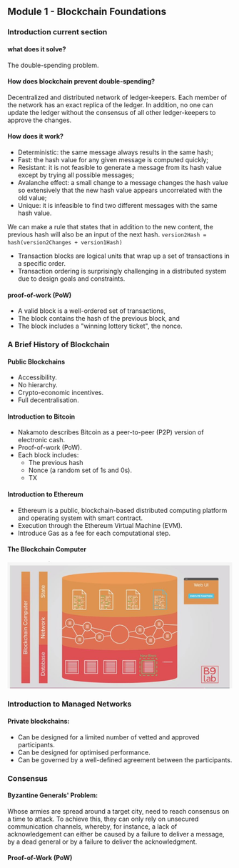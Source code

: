## Module 1 - Blockchain Foundations
### Introduction current section

#### what does it solve?
The double-spending problem.

#### How does blockchain prevent double-spending?
Decentralized and distributed network of ledger-keepers. Each member of the network has an exact replica of the ledger. In addition, no one can update the ledger without the consensus of all other ledger-keepers to approve the changes. 

#### How does it work?
- Deterministic: the same message always results in the same hash;
- Fast: the hash value for any given message is computed quickly;
- Resistant: it is not feasible to generate a message from its hash value except by trying all possible messages;
- Avalanche effect: a small change to a message changes the hash value so extensively that the new hash value appears uncorrelated with the old value;
- Unique: it is infeasible to find two different messages with the same hash value.

We can make a rule that states that in addition to the new content, the previous hash will also be an input of the next hash.
`
version2Hash = hash(version2Changes + version1Hash)
`

- Transaction blocks are logical units that wrap up a set of transactions in a specific order.
- Transaction ordering is surprisingly challenging in a distributed system due to design goals and constraints.

#### proof-of-work (PoW) 
- A valid block is a well-ordered set of transactions,
- The block contains the hash of the previous block, and
- The block includes a "winning lottery ticket", the nonce.

### A Brief History of Blockchain
  
#### Public Blockchains
- Accessibility.
- No hierarchy.
- Crypto-economic incentives.
- Full decentralisation.

#### Introduction to Bitcoin
- Nakamoto describes Bitcoin as a peer-to-peer (P2P) version of electronic cash.
- Proof-of-work (PoW).
- Each block includes: 
    - The previous hash 
    - Nonce (a random set of 1s and 0s). 
    - TX 

#### Introduction to Ethereum
- Ethereum is a public, blockchain-based distributed computing platform and operating system with smart contract.
- Execution through the Ethereum Virtual Machine (EVM). 
- Introduce Gas as a fee for each computational step.

#### The Blockchain Computer
![Blockchain Computer](https://github.com/FernandoFH/Smart_Contract/blob/master/Tezos_Developer/Arch_BlockChaing_B9Lab.JPG)

### Introduction to Managed Networks

#### Private blockchains:
- Can be designed for a limited number of vetted and approved participants.
- Can be designed for optimised performance.
- Can be governed by a well-defined agreement between the participants.

### Consensus

#### Byzantine Generals' Problem:
Whose armies are spread around a target city, need to reach consensus on a time to attack. To achieve this, they can only rely on unsecured communication channels, whereby, for instance, a lack of acknowledgement can either be caused by a failure to deliver a message, by a dead general or by a failure to deliver the acknowledgment. 

#### Proof-of-Work (PoW)








